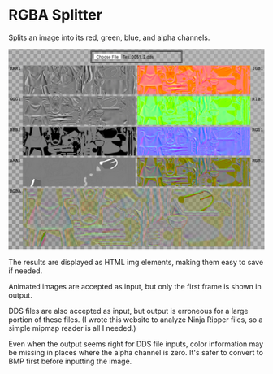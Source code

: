 # RGBA Splitter

Splits an image into its red, green, blue, and alpha channels.

![screenshot](ss.png)

The results are displayed as HTML img elements, making them easy to save if needed.

Animated images are accepted as input, but only the first frame is shown in output.

DDS files are also accepted as input, but output is erroneous for a large portion of these files. (I wrote this website to analyze Ninja Ripper files, so a simple mipmap reader is all I needed.)

Even when the output seems right for DDS file inputs, color information may be missing in places where the alpha channel is zero. It's safer to convert to BMP first before inputting the image.
